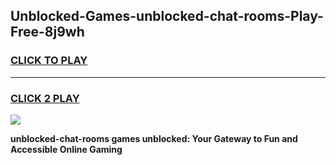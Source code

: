 
## Unblocked-Games-unblocked-chat-rooms-Play-Free-8j9wh
<h3>
<a href="https://premium76.site?title=unblocked-chat-rooms&ref=20M">CLICK TO PLAY</a></h3>
<hr>

<h3>
<a href="https://premium76.site?title=unblocked-chat-rooms&ref=20M">CLICK 2 PLAY</a>
  
</h3>

<a href="https://premium76.site?title=unblocked-chat-rooms&ref=19M"><img src="https://clearcache.store/games.png"></a>


**unblocked-chat-rooms games unblocked: Your Gateway to Fun and Accessible Online Gaming**
